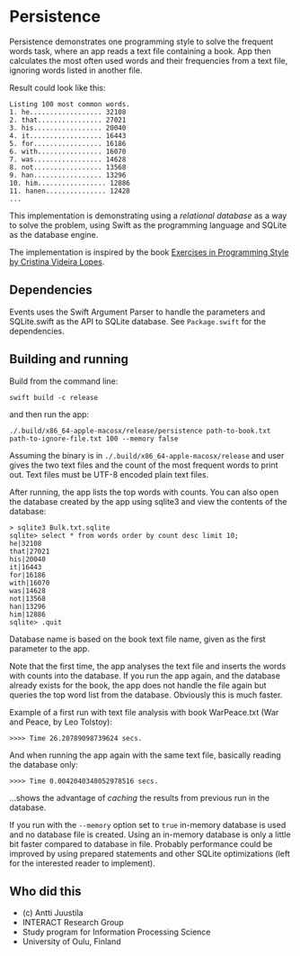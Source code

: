 # Persistence

Persistence demonstrates one programming style to solve the frequent words task, where
an app reads a text file containing a book. App then calculates the most often used words and their 
frequencies from a text file, ignoring words listed in another file. 

Result could look like this:

```console
Listing 100 most common words.
1. he.................. 32108
2. that................ 27021
3. his................. 20040
4. it.................. 16443
5. for................. 16186
6. with................ 16070
7. was................. 14628
8. not................. 13568
9. han................. 13296
10. him................. 12886
11. hanen............... 12428
...
```

This implementation is demonstrating using a *relational database* as a way to solve the problem, using Swift as the
programming language and SQLite as the database engine.

The implementation is inspired by the book [Exercises in Programming Style by Cristina Videira Lopes](https://www.routledge.com/Exercises-in-Programming-Style/Lopes/p/book/9780367350208).


## Dependencies

Events uses the Swift Argument Parser to handle the parameters and SQLite.swift as the API to SQLite database. See `Package.swift` for the dependencies.


## Building and running

Build from the command line:

```console
swift build -c release
```

and then run the app:

```console
./.build/x86_64-apple-macosx/release/persistence path-to-book.txt path-to-ignore-file.txt 100 --memory false
```

Assuming the binary is in `./.build/x86_64-apple-macosx/release` and user gives the two text files
and the count of the most frequent words to print out. Text files must be UTF-8 encoded plain text files.

After running, the app lists the top words with counts. You can also open the database created by the app using sqlite3 and view the contents of the database:

```console
> sqlite3 Bulk.txt.sqlite
sqlite> select * from words order by count desc limit 10;
he|32108
that|27021
his|20040
it|16443
for|16186
with|16070
was|14628
not|13568
han|13296
him|12886
sqlite> .quit
```

Database name is based on the book text file name, given as the first parameter to the app.

Note that the first time, the app analyses the text file and inserts the words with counts into the database. If you run the app again, and the database already exists for the book, the app does not handle the file again but queries the top word list from the database. Obviously this is much faster.

Example of a first run with text file analysis with book WarPeace.txt (War and Peace, by Leo Tolstoy):

```console
>>>> Time 26.20789098739624 secs.
```

And when running the app again with the same text file, basically reading the database only:

```console
>>>> Time 0.0042040348052978516 secs.
```

...shows the advantage of *caching* the results from previous run in the database.

If you run with the `--memory` option set to `true` in-memory database is used and no database file is created. Using an in-memory database is only a little bit faster compared to database in file. Probably performance could be improved by using prepared statements and other SQLite optimizations (left for the interested reader to implement). 


## Who did this

* (c) Antti Juustila
* INTERACT Research Group
* Study program for Information Processing Science
* University of Oulu, Finland

